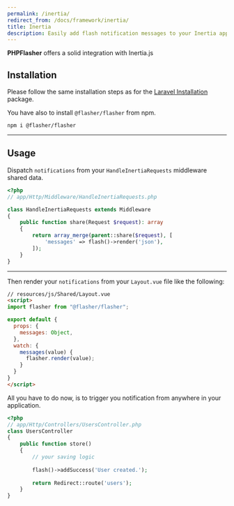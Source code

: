```yaml
---
permalink: /inertia/
redirect_from: /docs/framework/inertia/
title: Inertia
description: Easily add flash notification messages to your Inertia application with PHPFlasher. Follow our step-by-step guide to install and use the library in your project, and start engaging and informing your users with powerful flash messages.
---
```


**<span class="text-indigo-900">PHP<span class="text-indigo-500">Flasher</span></span>** offers a solid integration with Inertia.js

## <i class="fa-duotone fa-list-radio"></i> Installation

Please follow the same installation steps as for the [Laravel Installation](/docs/framework/laravel) package.

You have also to install `@flasher/flasher` from npm.
```shell
npm i @flasher/flasher
```

---

## <i class="fa-duotone fa-list-radio"></i> Usage

Dispatch `notifications` from your `HandleInertiaRequests` middleware shared data.

```php
<?php
// app/Http/Middleware/HandleInertiaRequests.php

class HandleInertiaRequests extends Middleware
{
    public function share(Request $request): array
    {
        return array_merge(parent::share($request), [
            'messages' => flash()->render('json'),
        ]);
    }
}
```

---

Then render your `notifications` from your `Layout.vue` file like the following:

```html
// resources/js/Shared/Layout.vue
<script>
import flasher from "@flasher/flasher";

export default {
  props: {
    messages: Object,
  },
  watch: {
    messages(value) {
      flasher.render(value);
    }
  }
}
</script>
```

All you have to do now, is to trigger you notification from anywhere in your application.

```php
<?php
// app/Http/Controllers/UsersController.php
class UsersController
{
    public function store()
    {
        // your saving logic
        
        flash()->addSuccess('User created.');
        
        return Redirect::route('users');
    }
}
```
